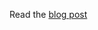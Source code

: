 Read the [blog post](https://iyevenko.github.io/jekyll/update/2022/03/09/optimal-state-encodings.html) 
